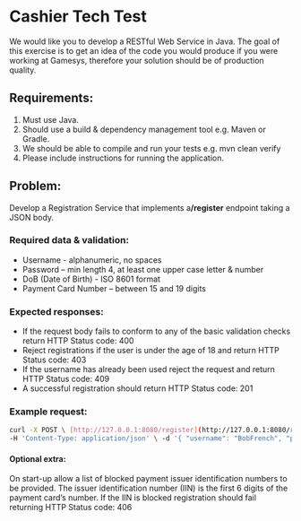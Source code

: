# Cashier Tech Test 


We would like you to develop a RESTful Web Service in Java. The goal of this exercise is to get an idea of the code you would produce if you were working at Gamesys, therefore your solution should be of production quality. 

## Requirements: 


1. ​Must use Java. 
2. Should use a build & dependency management tool e.g. Maven or Gradle. 
3. ​We should be able to compile and run your tests e.g. mvn clean verify 
4. ​Please include instructions for running the application. 


## Problem: 

Develop a Registration Service that implements a ​**/register​** endpoint taking a JSON body. 

### Required data & validation:


- Username - alphanumeric, no spaces
- ​Password – min length 4, at least one upper case letter & number
- DoB (Date of Birth) - ISO 8601 format
- Payment Card Number – between 15 and 19 digits 

### Expected responses:


- If the request body fails to conform to any of the basic validation checks return HTTP Status code: 400
- Reject registrations if the user is under the age of 18 and return HTTP Status code: 403
- If the username has already been used reject the request and return HTTP Status code: 409
- A successful registration should return HTTP Status code: 201
 
### Example request: 
```sh
curl -X POST \ [http://127.0.0.1:8080/register](http://127.0.0.1:8080/register)  
-H 'Content-Type: application/json' \ -d '{ "username": "BobFrench", "password": "Password1", "dob": "1980-02-21", "paymentCardNumber": "349293081054422" }' 
```
#### Optional extra: 
On start-up allow a list of blocked payment issuer identification numbers to be provided. The issuer identification number (IIN) is the first 6 digits of the payment card’s number. If the IIN is blocked registration should fail returning HTTP Status code: 406